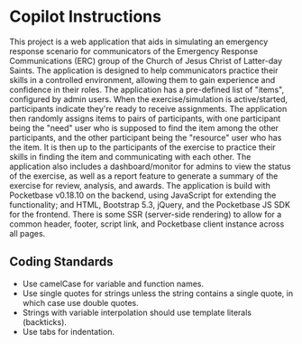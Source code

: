 # Copilot Instructions
This project is a web application that aids in simulating an emergency response scenario for communicators of the Emergency Response Communications (ERC) group of the Church of Jesus Christ of Latter-day Saints. The application is designed to help communicators practice their skills in a controlled environment, allowing them to gain experience and confidence in their roles. The application has a pre-defined list of "items", configured by admin users. When the exercise/simulation is active/started, participants indicate they're ready to receive assignments. The application then randomly assigns items to pairs of participants, with one participant being the "need" user who is supposed to find the item among the other participants, and the other participant being the "resource" user who has the item. It is then up to the participants of the exercise to practice their skills in finding the item and communicating with each other. The application also includes a dashboard/monitor for admins to view the status of the exercise, as well as a report feature to generate a summary of the exercise for review, analysis, and awards. The application is build with Pocketbase v0.18.10 on the backend, using JavaScript for extending the functionality; and HTML, Bootstrap 5.3, jQuery, and the Pocketbase JS SDK for the frontend. There is some SSR (server-side rendering) to allow for a common header, footer, script link, and Pocketbase client instance across all pages.

## Coding Standards
- Use camelCase for variable and function names.
- Use single quotes for strings unless the string contains a single quote, in which case use double quotes.
- Strings with variable interpolation should use template literals (backticks).
- Use tabs for indentation.